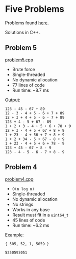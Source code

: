 # Five Problems

Problems found [here](https://blog.svpino.com/2015/05/07/five-programming-problems-every-software-engineer-should-be-able-to-solve-in-less-than-1-hour).

Solutions in C++.

## Problem 5

[problem5.cpp](https://github.com/cwzx/five_problems/blob/master/src/problem5.cpp?ts=4)

* Brute force
* Single-threaded
* No dynamic allocation
* 77 lines of code
* Run time: ~8.7 ms

Output:
```
123 - 45 - 67 + 89
12 - 3 - 4 + 5 - 6 + 7 + 89
12 + 3 + 4 + 5 - 6 - 7 + 89
123 + 4 - 5 + 67 - 89
1 + 2 + 3 - 4 + 5 + 6 + 78 + 9
12 + 3 - 4 + 5 + 67 + 8 + 9
1 + 23 - 4 + 56 + 7 + 8 + 9
1 + 2 + 34 - 5 + 67 - 8 + 9
1 + 23 - 4 + 5 + 6 + 78 - 9
123 + 45 - 67 + 8 - 9
123 - 4 - 5 - 6 - 7 + 8 - 9
```

## Problem 4

[problem4.cpp](https://github.com/cwzx/five_problems/blob/master/src/problem4.cpp?ts=4)

* `O(n log n)`
* Single-threaded
* No dynamic allocation
* No strings
* Works in any base
* Result must fit in a `uint64_t`
* 45 lines of code
* Run time: ~6.2 ms

Example:
```
{ 505, 52, 1, 5059 }

5250595051
```

